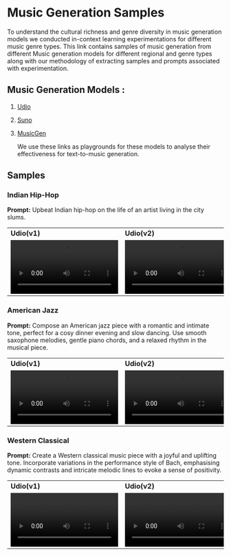 # Music Generation Samples
To understand the cultural richness and genre diversity in music generation models we conducted in-context learning experimentations for different music genre types. This link contains samples of music generation from different Music generation models for different regional and genre types along with our methodology of extracting samples and prompts associated with experimentation.

## Music Generation Models : 
1. [Udio](https://www.udio.com/)
2. [Suno](https://suno.com/create)
3. [MusicGen](https://huggingface.co/spaces/facebook/MusicGen)
   
   We use these links as playgrounds for these models to analyse their effectiveness for text-to-music generation.

## Samples

### Indian Hip-Hop
**Prompt:** Upbeat Indian hip-hop on the life of an artist living in the city slums.

<div>
  <table>
    <tr>
      <td><strong>Udio(v1)</strong></td>
      <td><strong>Udio(v2)</strong></td>
      <td><strong>MusicGen</strong></td>
      <td><strong>SunoAI(v2)</strong></td>
       <td><strong>SunoAI(v2)</strong></td>
    </tr>
    <tr>
      <td>
        <video controls width="250">
          <source src="Song%20Samples/American%20Jazz/Suno_v1.mp3" type="audio/mp3">
          Your browser does not support the video tag.
        </video>
      </td>
      <td>
        <video controls width="250">
          <source src="https://github.com/user-attachments/assets/741fe262-cfe2-4ba3-92ad-bd4fe63d8e29" type="video/mp4">
          Your browser does not support the video tag.
        </video>
      </td>
      <td>
        <video controls width="250">
          <source src="https://github.com/user-attachments/assets/cdf12fd8-fb78-4b9c-a35f-5417de3564aa" type="video/mp4">
          Your browser does not support the video tag.
        </video>
      </td>
      <td>
        <video controls width="250">
          <source src="https://github.com/user-attachments/assets/1031e366-4028-4433-8b4e-f26e0794c9b4" type="video/mp4">
          Your browser does not support the video tag.
        </video>
      </td>
      <td>
        <video controls width="250">
          <source src="https://github.com/user-attachments/assets/741fe262-cfe2-4ba3-92ad-bd4fe63d8e29" type="video/mp4">
          Your browser does not support the video tag.
        </video>
      </td>
    </tr>
  </table>
</div>

### American Jazz

**Prompt:** Compose an American jazz piece with a romantic and intimate tone, perfect for a cosy dinner evening and slow dancing. Use smooth saxophone melodies, gentle piano chords, and a relaxed rhythm in the musical piece.

<div>
  <table>
    <tr>
      <td><strong>Udio(v1)</strong></td>
      <td><strong>Udio(v2)</strong></td>
      <td><strong>MusicGen</strong></td>
      <td><strong>SunoAI(v2)</strong></td>
       <td><strong>SunoAI(v2)</strong></td>
    </tr>
    <tr>
      <td>
        <video controls width="250">
          <source src="https://github.com/user-attachments/assets/741fe262-cfe2-4ba3-92ad-bd4fe63d8e29" type="video/mp4">
          Your browser does not support the video tag.
        </video>
      </td>
      <td>
        <video controls width="250">
          <source src="https://github.com/user-attachments/assets/741fe262-cfe2-4ba3-92ad-bd4fe63d8e29" type="video/mp4">
          Your browser does not support the video tag.
        </video>
      </td>
      <td>
        <video controls width="250">
          <source src="https://github.com/user-attachments/assets/cdf12fd8-fb78-4b9c-a35f-5417de3564aa" type="video/mp4">
          Your browser does not support the video tag.
        </video>
      </td>
      <td>
        <video controls width="250">
          <source src="https://github.com/user-attachments/assets/1031e366-4028-4433-8b4e-f26e0794c9b4" type="video/mp4">
          Your browser does not support the video tag.
        </video>
      </td>
      <td>
        <video controls width="250">
          <source src="https://github.com/user-attachments/assets/741fe262-cfe2-4ba3-92ad-bd4fe63d8e29" type="video/mp4">
          Your browser does not support the video tag.
        </video>
      </td>
    </tr>
  </table>
</div>

### Western Classical

**Prompt:** Create a Western classical music piece with a joyful and uplifting tone. Incorporate variations in the performance style of Bach, emphasising dynamic contrasts and intricate melodic lines to evoke a sense of positivity.

<div>
  <table>
    <tr>
      <td><strong>Udio(v1)</strong></td>
      <td><strong>Udio(v2)</strong></td>
      <td><strong>MusicGen</strong></td>
      <td><strong>SunoAI(v2)</strong></td>
       <td><strong>SunoAI(v2)</strong></td>
    </tr>
    <tr>
      <td>
        <video controls width="250">
          <source src="https://github.com/user-attachments/assets/741fe262-cfe2-4ba3-92ad-bd4fe63d8e29" type="video/mp4">
          Your browser does not support the video tag.
        </video>
      </td>
      <td>
        <video controls width="250">
          <source src="https://github.com/user-attachments/assets/741fe262-cfe2-4ba3-92ad-bd4fe63d8e29" type="video/mp4">
          Your browser does not support the video tag.
        </video>
      </td>
      <td>
        <video controls width="250">
          <source src="https://github.com/user-attachments/assets/cdf12fd8-fb78-4b9c-a35f-5417de3564aa" type="video/mp4">
          Your browser does not support the video tag.
        </video>
      </td>
      <td>
        <video controls width="250">
          <source src="https://github.com/user-attachments/assets/1031e366-4028-4433-8b4e-f26e0794c9b4" type="video/mp4">
          Your browser does not support the video tag.
        </video>
      </td>
      <td>
        <video controls width="250">
          <source src="https://github.com/user-attachments/assets/741fe262-cfe2-4ba3-92ad-bd4fe63d8e29" type="video/mp4">
          Your browser does not support the video tag.
        </video>
      </td>
    </tr>
  </table>
</div>



